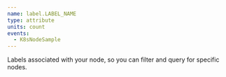 ```yaml
---
name: label.LABEL_NAME
type: attribute
units: count
events:
  - K8sNodeSample
---
```


Labels associated with your node, so you can filter and query for specific nodes.
